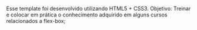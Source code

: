 Esse template foi desenvolvido utilizando HTML5 + CSS3.
Objetivo: Treinar e colocar em prática o conhecimento adquirido em alguns cursos relacionados a flex-box;
